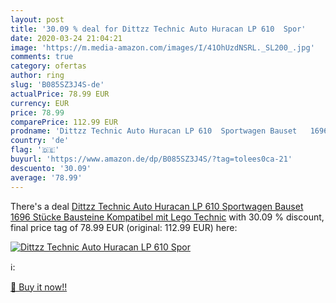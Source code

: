 ```yaml
---
layout: post
title: '30.09 % deal for Dittzz Technic Auto Huracan LP 610  Spor'
date: 2020-03-24 21:04:21
image: 'https://m.media-amazon.com/images/I/41OhUzdNSRL._SL200_.jpg'
comments: true
category: ofertas
author: ring
slug: 'B085SZ3J4S-de'
actualPrice: 78.99 EUR
currency: EUR
price: 78.99
comparePrice: 112.99 EUR
prodname: 'Dittzz Technic Auto Huracan LP 610  Sportwagen Bauset   1696 Stücke Bausteine Kompatibel mit Lego Technic'
country: 'de'
flag: '🇩🇪'
buyurl: 'https://www.amazon.de/dp/B085SZ3J4S/?tag=tolees0ca-21'
descuento: '30.09'
average: '78.99'
---
```


There's a deal [Dittzz Technic Auto Huracan LP 610  Sportwagen Bauset   1696 Stücke Bausteine Kompatibel mit Lego Technic](https://www.amazon.de/dp/B085SZ3J4S/?tag=tolees0ca-21)  with  30.09 % discount, final price tag of  78.99 EUR (original: 112.99 EUR) here:

[![Dittzz Technic Auto Huracan LP 610  Spor](https://m.media-amazon.com/images/I/41OhUzdNSRL._SL200_.jpg)](https://www.amazon.de/dp/B085SZ3J4S/?tag=tolees0ca-21)

ℹ️:


[🛒 Buy it now!!](https://www.amazon.de/dp/B085SZ3J4S/?tag=tolees0ca-21)
